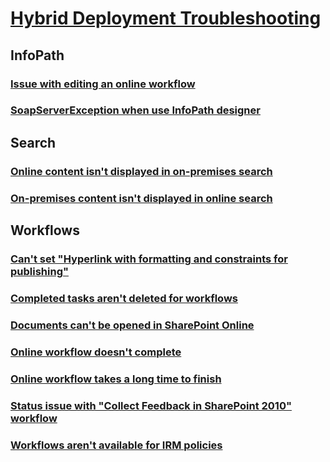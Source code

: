 # [Hybrid Deployment Troubleshooting](../hybrid.md)

## InfoPath
### [Issue with editing an online workflow](../InfoPath/fails-editing-workflow.md)
### [SoapServerException when use InfoPath designer](../infopath/soapserverexception-when-customizing-list-form-using-InfoPath-designer.md)

## Search
### [Online content isn't displayed in on-premises search](../search/online-content-not-displayed-in-on-premises-search.md)
### [On-premises content isn't displayed in online search](../search/on-premises-content-not-displayed-in-online-search.md)

## Workflows
### [Can't set "Hyperlink with formatting and constraints for publishing"](../Workflows/fails-setting-workflow-column-value.md)
### [Completed tasks aren't deleted for workflows](../Workflows/fails-deleting-completed-workflow-tasks.md)
### [Documents can't be opened in SharePoint Online](../Workflows/workflow-platform-created-document-fails-open.md)
### [Online workflow doesn't complete](../Workflows/workflow-status-suspended.md)
### [Online workflow takes a long time to finish](../Workflows/workflow-takes-longer.md)
### [Status issue with "Collect Feedback in SharePoint 2010" workflow](../Workflows/workflow-reports-retrying-status.md)
### [Workflows aren't available for IRM policies](../Workflows/irm-policies-fails-sharepoint-workflows-visible.md)
